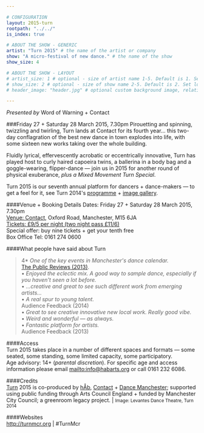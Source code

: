 ```yaml
---

# CONFIGURATION
layout: 2015-turn
rootpath: "../../"
is_index: true

# ABOUT THE SHOW - GENERIC
artist: "Turn 2015" # the name of the artist or company
show: "A micro-festival of new dance." # the name of the show
show_size: 4

# ABOUT THE SHOW - LAYOUT
# artist_size: 1 # optional - size of artist name 1-5. Default is 1. Set longer names to lower values
# show_size: 2 # optional - size of show name 2-5. Default is 2. Set longer names to lower values
# header_image: "header.jpg" # optional custom background image, relative to current page

---
```

*Presented by* Word of Warning + Contact    
         
###Friday 27 + Saturday 28 March 2015, 7.30pm
Pirouetting and spinning, twizzling and twirling, Turn lands at Contact for its fourth year… this two-day conflagration of the best new dance in town explodes into life, with some sixteen new works taking over the whole building.           
                  
Fluidly lyrical, effervescently acrobatic or eccentrically innovative, Turn has played host to curly haired capoeira twins, a ballerina in a body bag and a goggle-wearing, flipper-dance — join us in 2015 for another round of physical exuberance, *plus a Mixed Movement Turn Special*.
                  
Turn 2015 is our seventh annual platform for dancers + dance-makers — to get a feel for it, see Turn 2014's [programme](/archive/2014-turn) + [image gallery](/galleries/2014-turn).   
                  
####Venue + Booking Details
Dates: Friday 27 + Saturday 28 March 2015, 7.30pm    
[Venue: Contact](http://contactmcr.com/visit/getting-here), Oxford Road, Manchester, M15 6JA    
[Tickets: £9/5 per night (two night pass £11/6)](http://contactmcr.com/turn)               
Special offer: buy nine tickets + get your tenth free    
Box Office Tel: 0161 274 0600                
                  
####What people have said about Turn
>4\* *One of the key events in Manchester's dance calendar.*<br>[The Public Reviews (2013)](http://www.thepublicreviews.com/turn-2013-contact-manchester).         
>• *Enjoyed the eclectic mix. A good way to sample dance, especially if you haven't seen a lot before.*<br>• *…creative and great to see such different work from emerging artists…*<br>• *A real spur to young talent.*<br>Audience Feedback (2014)            
>• *Great to see creative innovative new local work. Really good vibe.*<br>• *Weird and wonderful — as always.*<br>• *Fantastic platform for artists.*<br>Audience Feedback (2013)             
                  
####Access                 
Turn 2015 takes place in a number of different spaces and formats — some seated, some standing, some limited capacity, some participatory.<br>Age advisory: 14+ (*parental discretion*). For specific age and access information please email <mailto:info@habarts.org> or call 0161 232 6086.               
                          
####Credits         
[Turn](/hab/turn) 2015 is co-produced by [hÅb](/hab), [Contact](http://contactmcr.com) + [Dance Manchester](http://www.digm.org); supported using public funding through Arts Council England + funded by Manchester City Council; a greenroom legacy project. | <small>Image: Levantes Dance Theatre, Turn 2014</small>        
        
####Websites        
<http://turnmcr.org> | #TurnMcr
